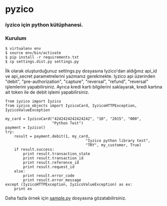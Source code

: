 # pyzico
### iyzico için python kütüphanesi.

### Kurulum
    $ virtualenv env
    $ source env/bin/activate
    $ pip install -r requirements.txt
    $ cp settings.dist.py settings.py

İlk olarak oluşturduğunuz settings.py dosyasına Iyzico'dan aldığınız api_id ve api_secret parametrelerini yazmanız gerekmekte.
Iyzico api üzerinden "debit", "pre-authorization", "capture", "reversal", "refund", "reversal" işlemlerini yapabilirsiniz.
Ayrıca kredi kartı bilgilerini saklayarak, kredi kartına ait token ile de debit işlemi yapabilirsiniz.

    
    from iyzico import Iyzico
    from iyzico_objects import IyzicoCard, IyzicoHTTPException, IyzicoValueException
    
    my_card = IyzicoCard("4242424242424242", "10", "2015", "000",
                         "Python Test")
    payment = Iyzico()
    try:
        result = payment.debit(1, my_card,
                                        "Iyzico python library test",
                                        "TRY", my_customer, True)
        if result.success:
            print result.transaction_state
            print result.transaction_id
            print result.reference_id
            print result.request_id
        else:
            print result.error_code
            print result.error_message
    except (IyzicoHTTPException, IyzicoValueException) as ex:
        print ex

Daha fazla örnek için <a href="https://github.com/uguratar/pyzico/blob/master/sample.py">sample.py</a> dosyasına gözatabilirsiniz.